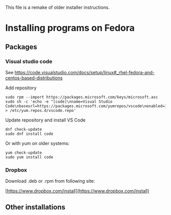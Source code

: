 This file is a remake of older installer instructions.

# Installing programs on Fedora

## Packages

### Visual studio code

See https://code.visualstudio.com/docs/setup/linux#_rhel-fedora-and-centos-based-distributions

Add repository

```
sudo rpm --import https://packages.microsoft.com/keys/microsoft.asc
sudo sh -c 'echo -e "[code]\nname=Visual Studio Code\nbaseurl=https://packages.microsoft.com/yumrepos/vscode\nenabled=1\ngpgcheck=1\ngpgkey=https://packages.microsoft.com/keys/microsoft.asc" > /etc/yum.repos.d/vscode.repo'
```

Update repository and install VS Code

```
dnf check-update
sudo dnf install code
```

Or with yum on older systems:

```
yum check-update
sudo yum install code
```

### Dropbox

Download .deb or .rpm from following site:

[https://www.dropbox.com/install](https://www.dropbox.com/install)

## Other installations

